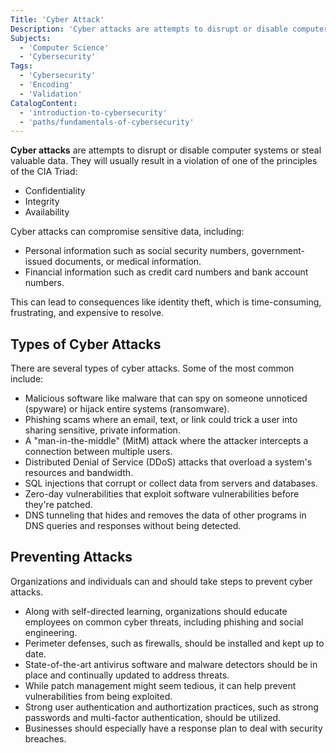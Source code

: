 ```yaml
---
Title: 'Cyber Attack'
Description: 'Cyber attacks are attempts to disrupt or disable computer systems or steal valuable data.'
Subjects:
  - 'Computer Science'
  - 'Cybersecurity'
Tags:
  - 'Cybersecurity'
  - 'Encoding'
  - 'Validation'
CatalogContent:
  - 'introduction-to-cybersecurity'
  - 'paths/fundamentals-of-cybersecurity'
---
```


<link rel="canonical" href="https://www.codecademy.com/resources/blog/what-is-a-cyber-attack/" />

**Cyber attacks** are attempts to disrupt or disable computer systems or steal valuable data. They will usually result in a violation of one of the principles of the CIA Triad:

- Confidentiality
- Integrity
- Availability

Cyber attacks can compromise sensitive data, including:

- Personal information such as social security numbers, government-issued documents, or medical information.
- Financial information such as credit card numbers and bank account numbers.

This can lead to consequences like identity theft, which is time-consuming, frustrating, and expensive to resolve.

## Types of Cyber Attacks

There are several types of cyber attacks. Some of the most common include:

- Malicious software like malware that can spy on someone unnoticed (spyware) or hijack entire systems (ransomware).
- Phishing scams where an email, text, or link could trick a user into sharing sensitive, private information.
- A "man-in-the-middle" (MitM) attack where the attacker intercepts a connection between multiple users.
- Distributed Denial of Service (DDoS) attacks that overload a system's resources and bandwidth.
- SQL injections that corrupt or collect data from servers and databases.
- Zero-day vulnerabilities that exploit software vulnerabilities before they're patched.
- DNS tunneling that hides and removes the data of other programs in DNS queries and responses without being detected.

## Preventing Attacks

Organizations and individuals can and should take steps to prevent cyber attacks.

- Along with self-directed learning, organizations should educate employees on common cyber threats, including phishing and social engineering.
- Perimeter defenses, such as firewalls, should be installed and kept up to date.
- State-of-the-art antivirus software and malware detectors should be in place and continually updated to address threats.
- While patch management might seem tedious, it can help prevent vulnerabilities from being exploited.
- Strong user authentication and authortization practices, such as strong passwords and multi-factor authentication, should be utilized.
- Businesses should especially have a response plan to deal with security breaches.
